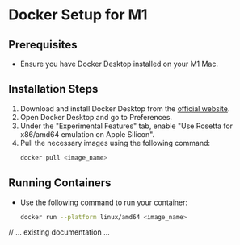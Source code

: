 # Docker Setup for M1

## Prerequisites
- Ensure you have Docker Desktop installed on your M1 Mac.

## Installation Steps
1. Download and install Docker Desktop from the [official website](https://www.docker.com/products/docker-desktop).
2. Open Docker Desktop and go to Preferences.
3. Under the "Experimental Features" tab, enable "Use Rosetta for x86/amd64 emulation on Apple Silicon".
4. Pull the necessary images using the following command:
   ```bash
   docker pull <image_name>
   ```

## Running Containers
- Use the following command to run your container:
   ```bash
   docker run --platform linux/amd64 <image_name>
   ```

// ... existing documentation ... 
